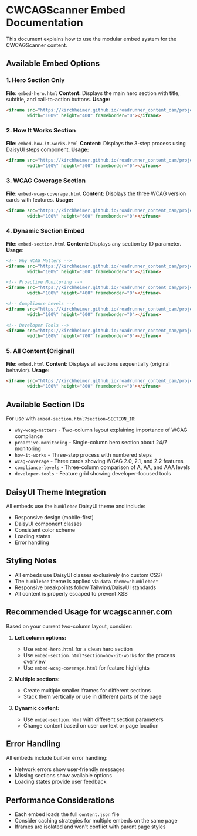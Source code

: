 # CWCAGScanner Embed Documentation

This document explains how to use the modular embed system for the CWCAGScanner content.

## Available Embed Options

### 1. Hero Section Only
**File:** `embed-hero.html`
**Content:** Displays the main hero section with title, subtitle, and call-to-action buttons.
**Usage:**
```html
<iframe src="https://kirchheimer.github.io/roadrunner_content_dam/projects/cwcagscanner/embed-hero.html" 
        width="100%" height="400" frameborder="0"></iframe>
```

### 2. How It Works Section
**File:** `embed-how-it-works.html`
**Content:** Displays the 3-step process using DaisyUI steps component.
**Usage:**
```html
<iframe src="https://kirchheimer.github.io/roadrunner_content_dam/projects/cwcagscanner/embed-how-it-works.html" 
        width="100%" height="500" frameborder="0"></iframe>
```

### 3. WCAG Coverage Section
**File:** `embed-wcag-coverage.html`
**Content:** Displays the three WCAG version cards with features.
**Usage:**
```html
<iframe src="https://kirchheimer.github.io/roadrunner_content_dam/projects/cwcagscanner/embed-wcag-coverage.html" 
        width="100%" height="600" frameborder="0"></iframe>
```

### 4. Dynamic Section Embed
**File:** `embed-section.html`
**Content:** Displays any section by ID parameter.
**Usage:**
```html
<!-- Why WCAG Matters -->
<iframe src="https://kirchheimer.github.io/roadrunner_content_dam/projects/cwcagscanner/embed-section.html?section=why-wcag-matters" 
        width="100%" height="500" frameborder="0"></iframe>

<!-- Proactive Monitoring -->
<iframe src="https://kirchheimer.github.io/roadrunner_content_dam/projects/cwcagscanner/embed-section.html?section=proactive-monitoring" 
        width="100%" height="400" frameborder="0"></iframe>

<!-- Compliance Levels -->
<iframe src="https://kirchheimer.github.io/roadrunner_content_dam/projects/cwcagscanner/embed-section.html?section=compliance-levels" 
        width="100%" height="600" frameborder="0"></iframe>

<!-- Developer Tools -->
<iframe src="https://kirchheimer.github.io/roadrunner_content_dam/projects/cwcagscanner/embed-section.html?section=developer-tools" 
        width="100%" height="700" frameborder="0"></iframe>
```

### 5. All Content (Original)
**File:** `embed.html`
**Content:** Displays all sections sequentially (original behavior).
**Usage:**
```html
<iframe src="https://kirchheimer.github.io/roadrunner_content_dam/projects/cwcagscanner/embed.html" 
        width="100%" height="800" frameborder="0"></iframe>
```

## Available Section IDs

For use with `embed-section.html?section=SECTION_ID`:

- `why-wcag-matters` - Two-column layout explaining importance of WCAG compliance
- `proactive-monitoring` - Single-column hero section about 24/7 monitoring
- `how-it-works` - Three-step process with numbered steps
- `wcag-coverage` - Three cards showing WCAG 2.0, 2.1, and 2.2 features
- `compliance-levels` - Three-column comparison of A, AA, and AAA levels
- `developer-tools` - Feature grid showing developer-focused tools

## DaisyUI Theme Integration

All embeds use the `bumblebee` DaisyUI theme and include:
- Responsive design (mobile-first)
- DaisyUI component classes
- Consistent color scheme
- Loading states
- Error handling

## Styling Notes

- All embeds use DaisyUI classes exclusively (no custom CSS)
- The `bumblebee` theme is applied via `data-theme="bumblebee"`
- Responsive breakpoints follow Tailwind/DaisyUI standards
- All content is properly escaped to prevent XSS

## Recommended Usage for wcagscanner.com

Based on your current two-column layout, consider:

1. **Left column options:**
   - Use `embed-hero.html` for a clean hero section
   - Use `embed-section.html?section=how-it-works` for the process overview
   - Use `embed-wcag-coverage.html` for feature highlights

2. **Multiple sections:**
   - Create multiple smaller iframes for different sections
   - Stack them vertically or use in different parts of the page

3. **Dynamic content:**
   - Use `embed-section.html` with different section parameters
   - Change content based on user context or page location

## Error Handling

All embeds include built-in error handling:
- Network errors show user-friendly messages
- Missing sections show available options
- Loading states provide user feedback

## Performance Considerations

- Each embed loads the full `content.json` file
- Consider caching strategies for multiple embeds on the same page
- Iframes are isolated and won't conflict with parent page styles
